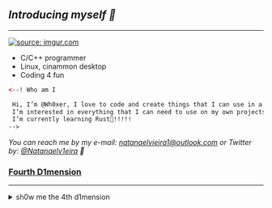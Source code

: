 ## _Introducing myself 👾_
---

<a href="https://imgur.com/SAyiu7A">
  <img src="https://i.imgur.com/SAyiu7A.png" title="source: imgur.com"/>
</a>

* C/C++ programmer
* Linux, cinammon desktop
* Coding 4 fun
 
```html
<--! Who am I

 Hi, I’m @Wh0xer, I love to code and create things that I can use in a productive and fun way
 I’m interested in everything that I can need to use on my own projects
 I’m currently learning Rust🦀!!!!!
-->
```

_You can reach me by my e-mail: <natanaelvieira1@outlook.com> or Twitter by: [@Natanaelv1eira](https://twitter.com/Natanaelv1eira) 👾_

### [Fourth D1mension](https://en.wikipedia.org/wiki/Four-dimensional_space)
---
<details> 
    <summary>sh0w me the 4th d1mension</summary> 
      <h3>tess3ract.gif</h3>
    <a href="https://imgur.com/aV9xOBu">
      <img src="https://i.imgur.com/aV9xOBu.gif" title="source: imgur.com" height="300" width="300"/>
    </a>
</details>
